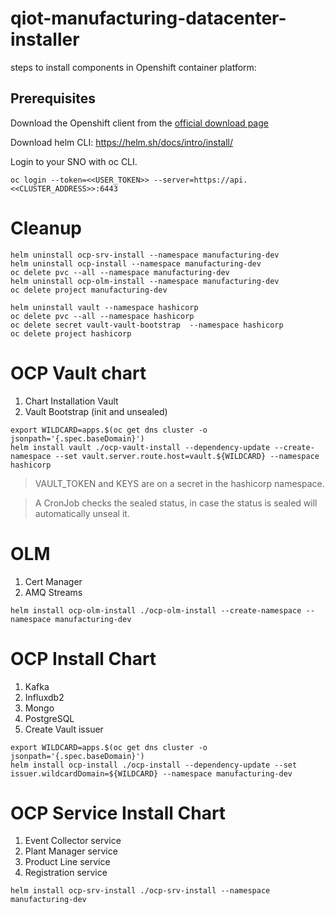 # qiot-manufacturing-datacenter-installer

steps to install components in Openshift container platform:

## Prerequisites

Download the Openshift client from the [official download page](https://access.redhat.com/downloads/content/290/ver=4.8/rhel---8/4.8.13/x86_64/product-software)

Download helm CLI: https://helm.sh/docs/intro/install/

Login to your SNO with oc CLI.

```
oc login --token=<<USER_TOKEN>> --server=https://api.<<CLUSTER_ADDRESS>>:6443
```

# Cleanup

```
helm uninstall ocp-srv-install --namespace manufacturing-dev
helm uninstall ocp-install --namespace manufacturing-dev
oc delete pvc --all --namespace manufacturing-dev
helm uninstall ocp-olm-install --namespace manufacturing-dev
oc delete project manufacturing-dev

helm uninstall vault --namespace hashicorp
oc delete pvc --all --namespace hashicorp
oc delete secret vault-vault-bootstrap  --namespace hashicorp
oc delete project hashicorp
```

# OCP Vault chart

1. Chart Installation Vault
3. Vault Bootstrap (init and unsealed)

```
export WILDCARD=apps.$(oc get dns cluster -o jsonpath='{.spec.baseDomain}')
helm install vault ./ocp-vault-install --dependency-update --create-namespace --set vault.server.route.host=vault.${WILDCARD} --namespace hashicorp
```
>
> VAULT_TOKEN and KEYS are on a secret in the hashicorp namespace.
>

>
> A CronJob checks the sealed status, in case the status is sealed will automatically unseal it.
>


# OLM

1. Cert Manager
2. AMQ Streams

```
helm install ocp-olm-install ./ocp-olm-install --create-namespace --namespace manufacturing-dev
```

# OCP Install Chart

1. Kafka
2. Influxdb2
3. Mongo
4. PostgreSQL
5. Create Vault issuer

```
export WILDCARD=apps.$(oc get dns cluster -o jsonpath='{.spec.baseDomain}')
helm install ocp-install ./ocp-install --dependency-update --set issuer.wildcardDomain=${WILDCARD} --namespace manufacturing-dev
```

# OCP Service Install Chart

1. Event Collector service
2. Plant Manager service
3. Product Line service
4. Registration service

```
helm install ocp-srv-install ./ocp-srv-install --namespace manufacturing-dev
```